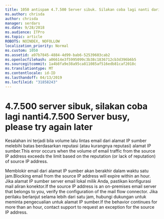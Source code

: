 ```yaml
---
title: 1050 antispam 4.7.500 Server sibuk. Silakan coba lagi nanti dari [XXX.XXX.XXX.XXX]
ms.author: chrisda
author: chrisda
manager: serdars
ms.date: 9/28/2018
ms.audience: ITPro
ms.topic: article
ROBOTS: NOINDEX, NOFOLLOW
localization_priority: Normal
ms.custom: 1050
ms.assetid: a97b7845-4884-4d99-bab6-52539603cab2
ms.openlocfilehash: a06614e3f5995099c3b38c1836712cb3d396b6b5
ms.sourcegitcommit: 1a4b8fa9e38a95ca811085af516edb81caf2018c
ms.translationtype: MT
ms.contentlocale: id-ID
ms.lasthandoff: 04/13/2019
ms.locfileid: "31858243"
---
```

# <a name="47500-server-busy-please-try-again-later"></a><span data-ttu-id="255a0-103">4.7.500 server sibuk, silakan coba lagi nanti</span><span class="sxs-lookup"><span data-stu-id="255a0-103">4.7.500 Server busy, please try again later</span></span>

<span data-ttu-id="255a0-104">Kesalahan ini terjadi bila volume lalu lintas email dari alamat IP sumber melebihi batas berdasarkan reputasi (atau kurangnya reputasi) alamat IP sumber.</span><span class="sxs-lookup"><span data-stu-id="255a0-104">This error occurs when the volume of email traffic from the source IP address exceeds the limit based on the reputation (or lack of reputation) of source IP address.</span></span>

<span data-ttu-id="255a0-105">Memblokir email dari alamat IP sumber akan berakhir dalam waktu satu jam.</span><span class="sxs-lookup"><span data-stu-id="255a0-105">Blocking email from the source IP address will expire within an hour.</span></span> <span data-ttu-id="255a0-106">Jika alamat IP sumber server email lokal milik Anda, pastikan konfigurasi mail aliran konektor.</span><span class="sxs-lookup"><span data-stu-id="255a0-106">If the source IP address is an on-premises email server that belongs to you, verify the configuration of the mail flow connector.</span></span> <span data-ttu-id="255a0-107">Jika perilaku berlanjut selama lebih dari satu jam, hubungi dukungan untuk meminta pengecualian untuk alamat IP sumber.</span><span class="sxs-lookup"><span data-stu-id="255a0-107">If the behavior continues for more than an hour, contact support to request an exception for the source IP address.</span></span>
